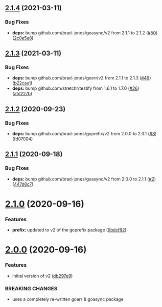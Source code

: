 ## [2.1.4](https://github.com/brad-jones/goexec/compare/v2.1.3...v2.1.4) (2021-03-11)


### Bug Fixes

* **deps:** bump github.com/brad-jones/goasync/v2 from 2.1.1 to 2.1.2 ([#50](https://github.com/brad-jones/goexec/issues/50)) ([2c0e5e8](https://github.com/brad-jones/goexec/commit/2c0e5e8c6bbd246587b784cf2326ce304ff2d8ba))

## [2.1.3](https://github.com/brad-jones/goexec/compare/v2.1.2...v2.1.3) (2021-03-11)


### Bug Fixes

* **deps:** bump github.com/brad-jones/goerr/v2 from 2.1.1 to 2.1.3 ([#49](https://github.com/brad-jones/goexec/issues/49)) ([b22cae1](https://github.com/brad-jones/goexec/commit/b22cae113046d4f796bb67da6d7af20080308d0c))
* **deps:** bump github.com/stretchr/testify from 1.6.1 to 1.7.0 ([#26](https://github.com/brad-jones/goexec/issues/26)) ([afd227b](https://github.com/brad-jones/goexec/commit/afd227bfaeca0e407a0665e72f17073b9be2af62))

## [2.1.2](https://github.com/brad-jones/goexec/compare/v2.1.1...v2.1.2) (2020-09-23)


### Bug Fixes

* **deps:** bump github.com/brad-jones/goprefix/v2 from 2.0.0 to 2.0.1 ([#8](https://github.com/brad-jones/goexec/issues/8)) ([fd07004](https://github.com/brad-jones/goexec/commit/fd070044d1c1a807655cd9f73fc22bfa976fa391))

## [2.1.1](https://github.com/brad-jones/goexec/compare/v2.1.0...v2.1.1) (2020-09-18)


### Bug Fixes

* **deps:** bump github.com/brad-jones/goasync/v2 from 2.0.0 to 2.1.1 ([#2](https://github.com/brad-jones/goexec/issues/2)) ([447d8c7](https://github.com/brad-jones/goexec/commit/447d8c79fc37b643c07a44009b51cafb3e9b7abe))

# [2.1.0](https://github.com/brad-jones/goexec/compare/v2.0.0...v2.1.0) (2020-09-16)


### Features

* **prefix:** updated to v2 of the goprefix package ([9bdcf82](https://github.com/brad-jones/goexec/commit/9bdcf821d5dd2269e0d4ec2ba6e0a7d5b6aa6f2c))

# [2.0.0](https://github.com/brad-jones/goexec/compare/v1.0.0...v2.0.0) (2020-09-16)


### Features

* initial version of v2 ([db297e9](https://github.com/brad-jones/goexec/commit/db297e9854e9e471a860b68a0d925c469f6dc4a4))


### BREAKING CHANGES

* uses a completely re-written goerr & goasync package
